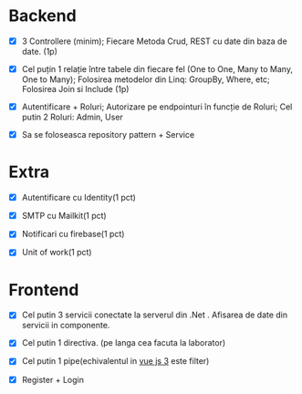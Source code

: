 
# Backend

- [X] 3 Controllere (minim); Fiecare Metoda Crud, REST cu date din baza de date. (1p)

- [X] Cel puțin 1 relație între tabele din fiecare fel (One to One, Many to Many, One to Many); Folosirea metodelor din Linq: GroupBy, Where, etc; Folosirea Join si Include (1p)

- [X] Autentificare + Roluri; Autorizare pe endpointuri în funcție de Roluri; Cel putin 2 Roluri: Admin, User

- [x] Sa se foloseasca repository pattern + Service

# Extra

- [X] Autentificare cu Identity(1 pct)

- [X] SMTP cu Mailkit(1 pct)

- [X] Notificari cu firebase(1 pct)

- [X] Unit of work(1 pct)

# Frontend

- [X] Cel putin 3 servicii conectate la serverul din .Net . Afisarea de date din servicii in componente.

- [X] Cel putin 1 directiva. (pe langa cea facuta la laborator)

- [X] Cel putin 1 pipe(echivalentul in [vue js 3](https://vuejs.org/) este filter)

- [X] Register + Login

  
